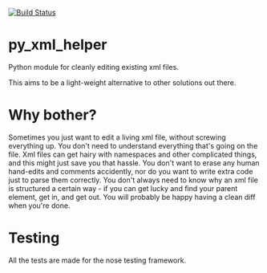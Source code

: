 [![Build Status](https://travis-ci.org/robomojo/pyxml_clean_edit.svg?branch=master)](https://travis-ci.org/robomojo/pyxml_clean_edit)
# py_xml_helper
Python module for cleanly editing existing xml files.

This aims to be a light-weight alternative to other solutions out there.

# Why bother?
Sometimes you just want to edit a living xml file, without screwing everything up.
You don't need to understand everything that's going on the file. Xml files can get hairy with namespaces and other complicated things, and this might just save you that hassle.
You don't want to erase any human hand-edits and comments accidently, nor do you want to write extra code just to parse them correctly.
You don't always need to know why an xml file is structured a certain way - if you can get lucky and find your parent element, get in, and get out.
You will probably be happy having a clean diff when you're done. 

# Testing
All the tests are made for the nose testing framework.
